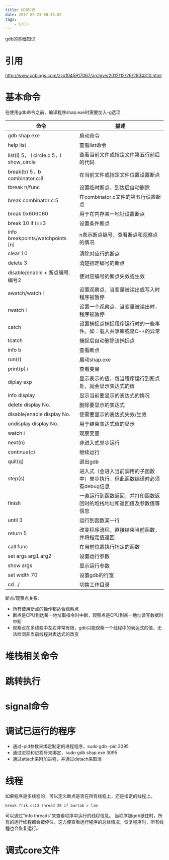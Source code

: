 ```yaml
---
title: GDB知识
date: 2017-09-23 08:15:02
tags: 
    - C/C++
---
```

gdb的基础知识
<!-- more -->
# 引用
http://www.cnblogs.com/zzx1045917067/archive/2012/12/26/2834310.html

# 基本命令
在使用gdb命令之前，编译程序shap.exe时需要加入-g选项

命令|描述
--------|--------
gdb shap.exe | 启动命令
help list | 查看list命令
list(l) 5， l circle.c 5，l show_circle | 查看当前文件或指定文件第五行前后的代码
break(b) 5，b combinator.c:8 | 在当前文件或指定文件位置设置断点
tbreak n/func | 设置临时断点，到达后自动删除
break combinator.c:5 | 在combinator.c文件的第五行设置断点
break 0x606060 | 用于在内存某一地址设置断点
break 10 if i==3 | 设置条件断点
info breakpoints/watchpoints [n] | n表示断点编号，查看断点和观察点的情况
clear 10 | 清除对应行的断点
delete 3 | 清楚指定编号的断点
disable/enable + 断点编号,编号2 | 使对应编号的断点失效或生效
awatch/watch i | 设置观察点，当变量被读出或写入时程序被暂停
rwatch i | 设置一个观察点，当变量被读出时，程序被暂停
catch | 设置捕捉点捕捉程序运行时的一些事件。如：载入共享库或是C++的异常
tcatch | 捕捉后自动删除该捕捉点
info b | 查看断点
run(r) | 启动shap.exe
print(p) i | 查看变量
diplay exp | 显示表示的值，每当程序运行到断点处，就会显示表达式的值
info display | 显示当前要显示的表达式的情况
delete display No. | 删除要显示的表达式
disable/enable display No. | 使需要显示的表达式失效/生效
undisplay display No. | 用于结束表达式值的显示
watch i | 观察变量
next(n) | 非进入式单步运行
continue(c) | 继续运行
quit(q) | 退出gdb
step(s) | 进入式（会进入当前调用的子函数中）单步执行，但此函数编译时必须有debug信息
finish | 一直运行到函数返回，并打印函数返回时的堆栈地址和返回值及参数值等信息
until 3 | 运行到函数某一行
return 5 | 改变程序流程，直接结束当前函数，并将指定值返回
call func | 在当前位置执行指定的函数
set args arg1 arg2 | 设置运行参数
show args | 显示运行参数
set width 70 | 设置gdb的行宽
cd ../ | 切换工作目录

断点/观察点关系:
* 所有使用断点的操作都适合观察点
* 断点是CPU到达某一地址取指令时中断，观察点是CPU到某一地址读写数据时中断
* 观察点在多线程中左右非常有限，gdb只能观察一个线程中的表达式的值，无法检测非当前线程对表达式的改变

# 堆栈相关命令

# 跳转执行

# signal命令

# 调试已运行的程序
* 通过-pid参数来绑定制定的进程程序，sudo gdb -pid 3095
* 通过进程和进程号来绑定，sudo gdb shap.exe 3095
* 通过attach来附加进程，并通过detach来取消

# 线程
如果程序是多线程的，可以定义断点是否在所有线程上，还是指定的线程上。
```
break frik.c:13 thread 28 if bartab > lim 
```
可以通过"info threads"来查看程序中运行的线程信息。
当程序被gdb挺住时，所有的运行线程都会被停住，这方便查看运行程序的总体情况，恢复程序时，所有线程也会恢复运行。

# 调式core文件
